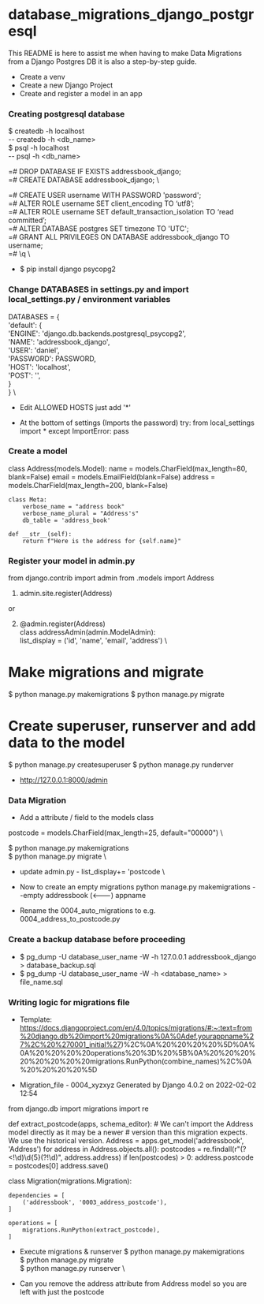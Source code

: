 # database_migrations_django_postgresql

This README is here to assist me when having to make Data Migrations
from a Django Postgres DB it is also a step-by-step guide.

- Create a venv
- Create a new Django Project
- Create and register a model in an app

### Creating postgresql database

$ createdb -h localhost \
-- createdb -h <db_name> \
$ psql -h localhost  \
-- psql -h <db_name>

=# DROP DATABASE IF EXISTS addressbook_django; \
=# CREATE DATABASE addressbook_django; \

=# CREATE USER username WITH PASSWORD 'password'; \
=#  ALTER ROLE username SET client_encoding TO ‘utf8’; \
=#  ALTER ROLE username SET default_transaction_isolation TO ‘read committed’; \
=#  ALTER DATABASE postgres SET timezone TO 'UTC'; \
=#  GRANT ALL PRIVILEGES ON DATABASE addressbook_django TO username; \
=#  \q \

- $ pip install django psycopg2

### Change DATABASES in settings.py and import local_settings.py / environment variables

DATABASES = { \
    'default': { \
        'ENGINE': 'django.db.backends.postgresql_psycopg2', \
        'NAME': 'addressbook_django', \
        'USER': 'daniel', \
        'PASSWORD': PASSWORD, \
        'HOST': 'localhost', \
        'POST': '', \
    } \
} \

- Edit ALLOWED HOSTS
just add '*'

- At the bottom of settings (Imports the password)
try:
    from local_settings import *
except ImportError:
    pass

### Create a model

class Address(models.Model):
    name = models.CharField(max_length=80, blank=False)
    email = models.EmailField(blank=False)
    address = models.CharField(max_length=200,  blank=False)

    class Meta:
        verbose_name = "address book"
        verbose_name_plural = "Address's"
        db_table = 'address_book'

    def __str__(self):
        return f"Here is the address for {self.name}"

### Register your model in admin.py

from django.contrib import admin
from .models import Address

1. admin.site.register(Address)

or

2. @admin.register(Address) \
class addressAdmin(admin.ModelAdmin): \
    list_display = ('id', 'name', 'email', 'address') \

# Make migrations and migrate

$ python manage.py makemigrations
$ python manage.py migrate

# Create superuser, runserver and add data to the model

$ python manage.py createsuperuser
$ python manage.py runderver
- http://127.0.0.1:8000/admin


### Data Migration

- Add a attribute / field to the models class

postcode = models.CharField(max_length=25, default="00000") \

$ python manage.py makemigrations \
$ python manage.py migrate \

- update admin.py - list_display+= 'postcode \

- Now to create an empty migrations 
python manage.py makemigrations --empty addressbook (<---) appname
- Rename the 0004_auto_migrations to e.g. 0004_address_to_postcode.py

### Create a backup database before proceeding
- $ pg_dump -U database_user_name -W -h 127.0.0.1 addressbook_django > database_backup.sql 
- $ pg_dump -U database_user_name -W -h <domain> <database_name> > file_name.sql 

### Writing logic for migrations file 
- Template: https://docs.djangoproject.com/en/4.0/topics/migrations/#:~:text=from%20django.db%20import%20migrations%0A%0Adef,yourappname%27%2C%20%270001_initial%27)%2C%0A%20%20%20%20%5D%0A%0A%20%20%20%20operations%20%3D%20%5B%0A%20%20%20%20%20%20%20%20migrations.RunPython(combine_names)%2C%0A%20%20%20%20%5D

- Migration_file - 0004_xyzxyz
Generated by Django 4.0.2 on 2022-02-02 12:54

from django.db import migrations
import re

def extract_postcode(apps, schema_editor):
    # We can't import the Address model directly as it may be a newer
    # version than this migration expects. We use the historical version.
    Address = apps.get_model('addressbook', 'Address')
    for address in Address.objects.all():
        postcodes = re.findall(r"(?<!\d)\d{5}(?!\d)", address.address)
        if len(postcodes) > 0:
            address.postcode = postcodes[0]
        address.save()

class Migration(migrations.Migration):

    dependencies = [
        ('addressbook', '0003_address_postcode'),
    ]

    operations = [
        migrations.RunPython(extract_postcode),
    ]

- Execute migrations & runserver
$ python manage.py makemigrations \
$ python manage.py migrate \
$ python manage.py runserver \

- Can you remove the address attribute from Address model so you are left with just the postcode